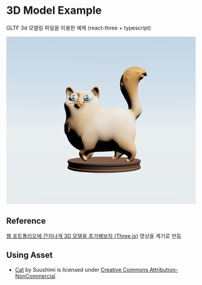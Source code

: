 # 3D Model Example

GLTF 3d 모델링 파일을 이용한 예제 (react-three + typescript)

![Example](./public/example.png)


## Reference

[웹 포트폴리오에 간지나게 3D 모델을 추가해보자 (Three.js)](https://www.youtube.com/watch?v=CojyGfCMvuU) 영상을 계기로 만듬


## Using Asset

- [Cat](https://skfb.ly/o8yrL) by Suushimi is licensed under [Creative Commons Attribution-NonCommercial](http://creativecommons.org/licenses/by-nc/4.0/).
